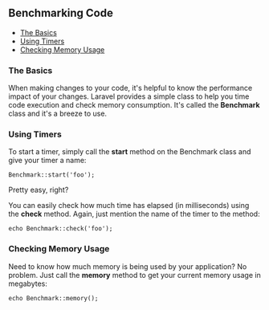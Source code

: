 ## Benchmarking Code

- [The Basics](#basics)
- [Using Timers](#timers)
- [Checking Memory Usage](#memory)

<a name="basics"></a>
### The Basics

When making changes to your code, it's helpful to know the performance impact of your changes. Laravel provides a simple class to help you time code execution and check memory consumption. It's called the **Benchmark** class and it's a breeze to use.

<a name="timers"></a>
### Using Timers

To start a timer, simply call the **start** method on the Benchmark class and give your timer a name:

	Benchmark::start('foo');

Pretty easy, right?

You can easily check how much time has elapsed (in milliseconds) using the **check** method. Again, just mention the name of the timer to the method:

	echo Benchmark::check('foo');

<a name="memory"></a>
### Checking Memory Usage

Need to know how much memory is being used by your application? No problem. Just call the **memory** method to get your current memory usage in megabytes:

	echo Benchmark::memory();